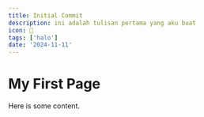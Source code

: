 ```yaml
---
title: Initial Commit
description: ini adalah tulisan pertama yang aku buat
icon: 👋
tags: ['halo']
date: '2024-11-11'
---
```


# My First Page

Here is some content.